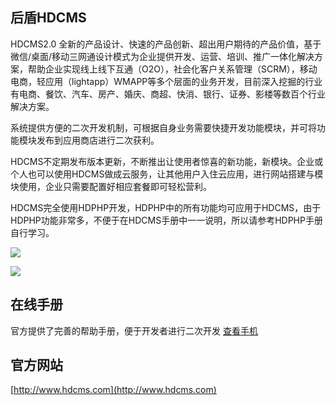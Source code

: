 ## 后盾HDCMS
HDCMS2.0 全新的产品设计、快速的产品创新、超出用户期待的产品价值，基于微信/桌面/移动三网通设计模式为企业提供开发、运营、培训、推广一体化解决方案，帮助企业实现线上线下互通（O2O），社会化客户关系管理（SCRM），移动电商，轻应用（lightapp）WMAPP等多个层面的业务开发，目前深入挖掘的行业有电商、餐饮、汽车、房产、婚庆、商超、快消、银行、证券、影楼等数百个行业解决方案。

系统提供方便的二次开发机制，可根据自身业务需要快捷开发功能模块，并可将功能模块发布到应用商店进行二次获利。

HDCMS不定期发布版本更新，不断推出让使用者惊喜的新功能，新模块。企业或个人也可以使用HDCMS做成云服务，让其他用户入住云应用，进行网站搭建与模块使用，企业只需要配置好相应套餐即可轻松营利。

HDCMS完全使用HDPHP开发，HDPHP中的所有功能均可应用于HDCMS，由于HDPHP功能非常多，不便于在HDCMS手册中一一说明，所以请参考HDPHP手册自行学习。

![](https://box.kancloud.cn/2016-08-17_57b3e24c58f31.png)

![](https://box.kancloud.cn/2016-08-17_57b3e24c89aba.png)

## 在线手册
官方提供了完善的帮助手册，便于开发者进行二次开发 
[查看手机](http://doc.hdcms.com/) 

## 官方网站
[http://www.hdcms.com](http://www.hdcms.com)